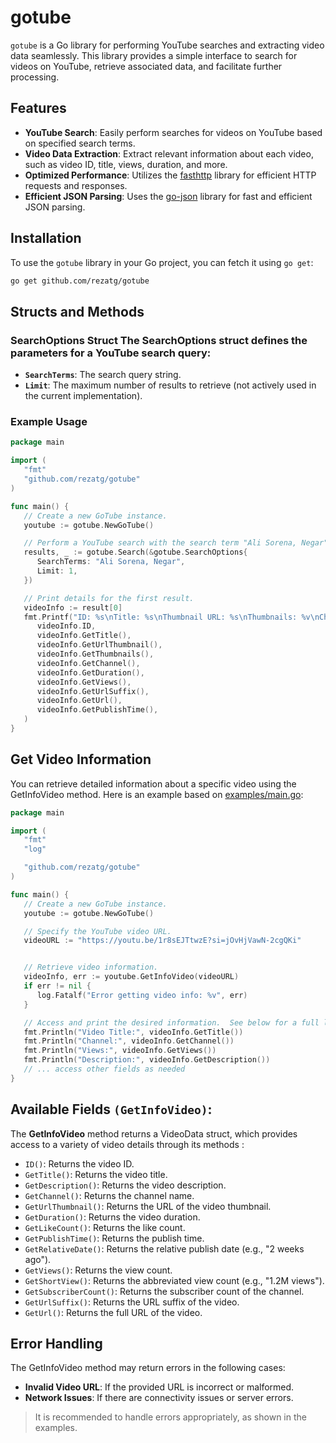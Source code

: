 # gotube

`gotube` is a Go library for performing YouTube searches and extracting video data seamlessly. This library provides a simple interface to search for videos on YouTube, retrieve associated data, and facilitate further processing.

## Features

- **YouTube Search**: Easily perform searches for videos on YouTube based on specified search terms.
- **Video Data Extraction**: Extract relevant information about each video, such as video ID, title, views, duration, and more.
- **Optimized Performance**: Utilizes the [fasthttp](https://github.com/valyala/fasthttp) library for efficient HTTP requests and responses.
- **Efficient JSON Parsing**: Uses the [go-json](https://github.com/goccy/go-json) library for fast and efficient JSON parsing.


## Installation

To use the `gotube` library in your Go project, you can fetch it using `go get`:

```bash
go get github.com/rezatg/gotube
```

## Structs and Methods 
### SearchOptions Struct The SearchOptions struct defines the parameters for a YouTube search query: 
   - **`SearchTerms`**: The search query string. 
   - **`Limit`**: The maximum number of results to retrieve (not actively used in the current implementation).


### Example Usage
```go
package main

import (
   "fmt"
   "github.com/rezatg/gotube"
)

func main() {
   // Create a new GoTube instance.
   youtube := gotube.NewGoTube()

   // Perform a YouTube search with the search term "Ali Sorena, Negar" and limit the max-results to 1
   results, _ := gotube.Search(&gotube.SearchOptions{
      SearchTerms: "Ali Sorena, Negar",
      Limit: 1,
   })

   // Print details for the first result.
   videoInfo := result[0]
   fmt.Printf("ID: %s\nTitle: %s\nThumbnail URL: %s\nThumbnails: %v\nChannel: %s\nDuration: %s\nViews: %s\nURL Suffix: %s\nURL: %s\nPublish Time: %s\n",
      videoInfo.ID,
      videoInfo.GetTitle(),
      videoInfo.GetUrlThumbnail(),
      videoInfo.GetThumbnails(),
      videoInfo.GetChannel(),
      videoInfo.GetDuration(),
      videoInfo.GetViews(),
      videoInfo.GetUrlSuffix(),
      videoInfo.GetUrl(),
      videoInfo.GetPublishTime(),
   )
}
```

## Get Video Information
You can retrieve detailed information about a specific video using the GetInfoVideo method. Here is an example based on [examples/main.go](https://github.com/rezatg/gotube/blob/master/examples/getInfo/main.go):

```go
package main

import (
   "fmt"
   "log"

   "github.com/rezatg/gotube"
)

func main() {
   // Create a new GoTube instance.
   youtube := gotube.NewGoTube()

   // Specify the YouTube video URL.  
   videoURL := "https://youtu.be/1r8sEJTtwzE?si=jOvHjVawN-2cgQKi"


   // Retrieve video information.
   videoInfo, err := youtube.GetInfoVideo(videoURL)
   if err != nil {
      log.Fatalf("Error getting video info: %v", err)
   }

   // Access and print the desired information.  See below for a full list of available fields.
   fmt.Println("Video Title:", videoInfo.GetTitle())
   fmt.Println("Channel:", videoInfo.GetChannel())
   fmt.Println("Views:", videoInfo.GetViews())
   fmt.Println("Description:", videoInfo.GetDescription())
   // ... access other fields as needed
}
```

## Available Fields **`(GetInfoVideo)`**:
The **GetInfoVideo** method returns a VideoData struct, which provides access to a variety of video details through its methods :

  - `ID()`: Returns the video ID.
  - `GetTitle()`: Returns the video title.
  - `GetDescription()`: Returns the video description.
  - `GetChannel()`: Returns the channel name.
  - `GetUrlThumbnail()`: Returns the URL of the video thumbnail.
  - `GetDuration()`: Returns the video duration.
  - `GetLikeCount()`: Returns the like count.
  - `GetPublishTime()`: Returns the publish time.
  - `GetRelativeDate()`: Returns the relative publish date (e.g., "2 weeks ago").
  - `GetViews()`: Returns the view count.
  - `GetShortView()`: Returns the abbreviated view count (e.g., "1.2M views").
  - `GetSubscriberCount()`: Returns the subscriber count of the channel.
  - `GetUrlSuffix()`: Returns the URL suffix of the video.
  - `GetUrl()`: Returns the full URL of the video.


## Error Handling
The GetInfoVideo method may return errors in the following cases:
   - **Invalid Video URL**: If the provided URL is incorrect or malformed.
   - **Network Issues**: If there are connectivity issues or server errors.  

> It is recommended to handle errors appropriately, as shown in the examples.
